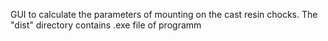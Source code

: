 GUI to calculate the parameters of mounting on the cast resin chocks. The "dist" directory contains .exe file of programm
